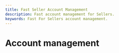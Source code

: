 ```yaml
---
title: Fast Seller Account Management
description: Fast account management for Sellers.
keywords: Fast For Sellers account management.
---
```


# Account management
